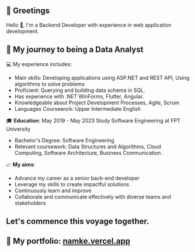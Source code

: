 ## 👋 Greetings

Hello 🤸, I'm a Backend Developer with experience in web application development.

## 🎯 My journey to being a Data Analyst

💻 My experience includes:
- Main skills: Developing applications using ASP.NET and REST API, Using algorithms to solve problems
- Proficient: Querying and building data schema in SQL.
- Has experience with .NET WinForms, Flutter, Angular.
- Knowledgeable about Project Development Processes, Agile, Scrum
- Languages Coursework: Upper Intermediate English

🎓 **Education**: May 2019 - May 2023 Study Software Engineering at FPT University
- Bachelor's Degree: Software Engineering
- Relevant coursework: Data Structures and Algorithms, Cloud Computing, Software Architecture, Business Communication.

📈 **My aims**:
- Advance my career as a senior back-end developer
- Leverage my skills to create impactful solutions
- Continuously learn and improve
- Collaborate and communicate effectively with diverse teams and stakeholders

## Let's commence this voyage together.

## 🎯 My portfolio: [namke.vercel.app](https://namke.vercel.app/)
